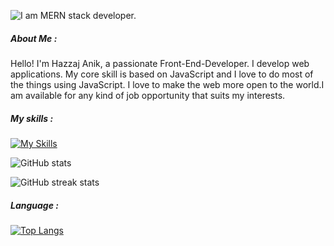 ![I am MERN stack developer.](https://i.ibb.co/PNhgJxX/Teal-Futuristic-Technology-Facebook-Cover.png)
##### About Me :
Hello! I'm Hazzaj Anik, a passionate Front-End-Developer. I develop web applications. My core skill is based on JavaScript and I love to do most of the things using JavaScript. I love to make the web more open to the world.I am available for any kind of job opportunity that suits my interests.  

##### My skills :
[![My Skills](https://skillicons.dev/icons?i=html,css,js,react,nodejs,express,mongodb)](https://skillicons.dev)

![GitHub stats](https://github-readme-stats.vercel.app/api?username=hazzajanik&show_icons=true) 

![GitHub streak stats](https://streak-stats.demolab.com/?user=hazzajanik)
##### Language :
[![Top Langs](https://github-readme-stats.vercel.app/api/top-langs/?username=hazzajanik)](https://github.com/anuraghazra/github-readme-stats) 


